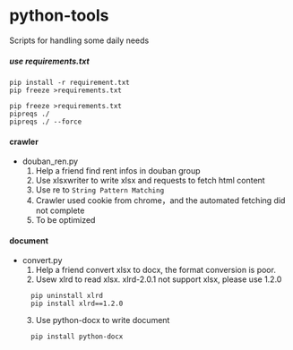 # python-tools
Scripts for handling some daily needs

##### use requirements.txt
```
pip install -r requirement.txt
pip freeze >requirements.txt

pip freeze >requirements.txt
pipreqs ./
pipreqs ./ --force
```


#### crawler
- douban_ren.py
  1. Help a friend find rent infos  in douban group
  2. Use xlsxwriter to write xlsx and requests to fetch html content
  3. Use re to `String Pattern Matching`
  4. Crawler used cookie from chrome，and the automated fetching did not complete
  5. To be optimized

      

#### document
- convert.py
  1. Help a friend  convert  xlsx to docx, the format conversion is poor.
  2. Usew xlrd to read xlsx. xlrd-2.0.1 not support xlsx, please use 1.2.0
  ```
    pip uninstall xlrd
    pip install xlrd==1.2.0
  ```
  3. Use python-docx to write document
  ```
    pip install python-docx
  ```


